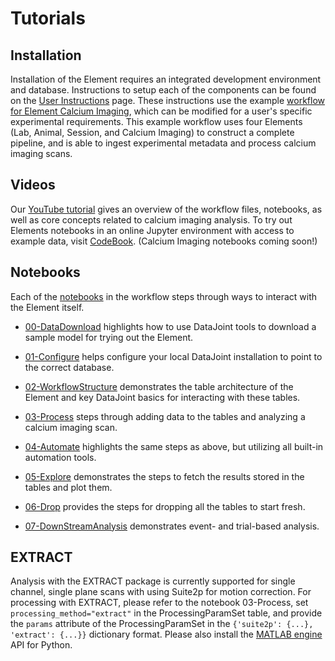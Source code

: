 # Tutorials

## Installation

Installation of the Element requires an integrated development environment and database.
Instructions to setup each of the components can be found on the 
[User Instructions](datajoint.com/docs/elements/user-instructions) page. These 
instructions use the example 
[workflow for Element Calcium Imaging](https://github.com/datajoint/workflow-calcium-imaging), 
which can be modified for a user's specific experimental requirements. This example
workflow uses four Elements (Lab, Animal, Session, and Calcium Imaging) to construct a
complete pipeline, and is able to ingest experimental metadata and process calcium imaging
scans.

## Videos

Our [YouTube tutorial](https://www.youtube.com/watch?v=gFLn0GB1L30) gives an overview 
of the workflow files, notebooks, as well as core concepts related to calcium imaging analysis.
To try out Elements notebooks in an online Jupyter environment with access to example data, visit 
[CodeBook](https://codebook.datajoint.io/). (Calcium Imaging notebooks coming soon!)


## Notebooks

Each of the 
[notebooks](https://github.com/datajoint/workflow-calcium-imaging/tree/main/notebooks) in 
the workflow steps through ways to interact with the Element itself.

- [00-DataDownload](https://github.com/datajoint/workflow-calcium-imaging/blob/main/notebooks/00-datadownload_optional.ipynb)
highlights how to use DataJoint tools to download a sample model for trying out the Element.

- [01-Configure](https://github.com/datajoint/workflow-calcium-imaging/blob/main/notebooks/01-configure.ipynb)
helps configure your local DataJoint installation to point to the correct database.

- [02-WorkflowStructure](https://github.com/datajoint/workflow-calcium-imaging/blob/main/notebooks/02-workflow-structure-optional.ipynb)
demonstrates the table architecture of the Element and key DataJoint basics for interacting with these tables.

- [03-Process](https://github.com/datajoint/workflow-calcium-imaging/blob/main/notebooks/03-process.ipynb)
steps through adding data to the tables and analyzing a calcium imaging scan.

- [04-Automate](https://github.com/datajoint/workflow-calcium-imaging/blob/main/notebooks/04-automate-optional.ipynb)
highlights the same steps as above, but utilizing all built-in automation tools.

- [05-Explore](https://github.com/datajoint/workflow-calcium-imaging/blob/main/notebooks/05-explore.ipynb)
demonstrates the steps to fetch the results stored in the tables and plot them.

- [06-Drop](https://github.com/datajoint/workflow-calcium-imaging/blob/main/notebooks/06-drop-optional.ipynb)
provides the steps for dropping all the tables to start fresh.

- [07-DownStreamAnalysis](https://github.com/datajoint/workflow-calcium-imaging/blob/main/notebooks/07-downstream-analysis-optional.ipynb)
demonstrates event- and trial-based analysis.

## EXTRACT
Analysis with the EXTRACT package is currently supported for single channel, single plane scans with using Suite2p for
motion correction. For processing with EXTRACT, please refer to the notebook 03-Process, set `processing_method="extract"`
in the ProcessingParamSet table, and provide the `params` attribute of the ProcessingParamSet in the `{'suite2p': {...}, 'extract': {...}}`
dictionary format. Please also install the [MATLAB engine](https://pypi.org/project/matlabengine/) API for Python.